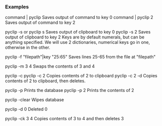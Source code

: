 ### Examples

command | pyclip                     Saves output of command to key 0
command | pyclip 2                   Saves output of command to key 2

pyclip -s or pyclip s                 Saves output of clipboard to key 0
pyclip -s 2                          Saves output of clipboard to key 2
Keys are by default numerals, but can be anything specified.
We will use 2 dictionaries, numerical keys go in one, otherwise in the other. 

pyclip -f "filepath"|key "25:65"     Saves lines 25-65 from the file at "filepath"

pyclip -m 3 4                        Swaps the contents of 3 and 4

pyclip -c 
pyclip -c 2                          Copies contents of 2 to clipboard
pyclip -c 2 -d                       Copies contents of 2 to clipboard, then deletes.

pyclip -p                            Prints the database
pyclip -p 2                          Prints the contents of 2

pyclip -clear                        Wipes database

pyclip -d 0                          Deleted 0

pyclip -ck 3 4                       Copies contents of 3 to 4 and then deletes 3




